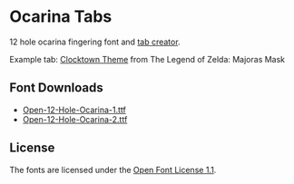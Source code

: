 Ocarina Tabs
============

12 hole ocarina fingering font and [tab creator](http://panzi.github.io/ocarina_tabs).

Example tab: [Clocktown Theme](http://tinyurl.com/clocktown) from The Legend of Zelda: Majoras Mask

Font Downloads
--------------
 * [Open-12-Hole-Ocarina-1.ttf](https://panzi.github.io/ocarina_tabs/Open-12-Hole-Ocarina-1.ttf)
 * [Open-12-Hole-Ocarina-2.ttf](https://panzi.github.io/ocarina_tabs/Open-12-Hole-Ocarina-2.ttf)

License
-------
The fonts are licensed under the [Open Font License 1.1](http://scripts.sil.org/OFL).
